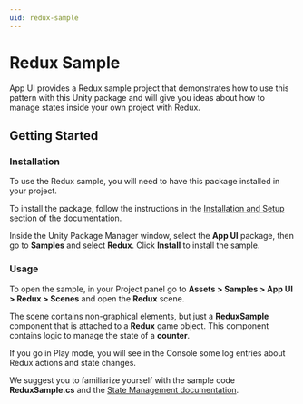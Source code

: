 ```yaml
---
uid: redux-sample
---
```


# Redux Sample

App UI provides a Redux sample project that
demonstrates how to use this pattern with this Unity package and will give you ideas about how to manage states
inside your own project with Redux.

## Getting Started

### Installation

To use the Redux sample, you will need to have this package installed in your project.

To install the package, follow the instructions in the [Installation and Setup](xref:setup)
section of the documentation.

Inside the Unity Package Manager window, select the **App UI** package, then
go to **Samples** and select **Redux**. Click **Install** to install the sample.

### Usage

To open the sample, in your Project panel go to
**Assets > Samples > App UI > Redux > Scenes** and open the **Redux** scene.

The scene contains non-graphical elements, but just a **ReduxSample** component that
is attached to a **Redux** game object. This component contains logic to manage the state of a **counter**.

If you go in Play mode, you will see in the Console some log entries about Redux actions and state changes.

We suggest you to familiarize yourself with the sample code **ReduxSample.cs** and the [State Management documentation](xref:state-management).
